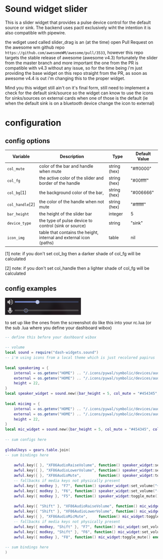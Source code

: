 # Sound widget slider

This is a slider widget that provides a pulse device control for the default source or sink.
The backend uses pactl exclusively wiht the intention it is also compatible with pipewire.

the wdiget used called slider_drag is an (at the time) open Pull Request on the awesome wm github
repo `https://github.com/awesomeWM/awesome/pull/3533`, however this repo targets the stable release
of awesome (awesome v4.3) fortunately the slider from the master branch and more important the one
from the PR is compatible with v4.3 without any issue, so for the time being i'm just providing the
base widget on this repo straight from the PR, as soon as awesome v4.4 is out i'm changing this to
the proper widget.

Mind you this widget still ain't on it's final form, still need to implement a check for the default
sink/source so the widget can know to use the icons for sinks/sources on external cards when one of
those is the default (ie when the default sink is on a bluetooth device change the icon to external)

# configuration

## config options

| Variable        | Description                                                        | Type         | Default Value |
| ---             | ---                                                                | ------       | ------        |
| `col_mute`      | color of the bar and handle when mute                              | string (hex) | "#ff0000"     |
| `col_fg`        | the active color of the slider and border of the handle            | string (hex) | "#00ffff"     |
| `col_bg`[1]     | the background color of the bar,                                   | string (hex) | "#006666"     |
| `col_handle`[2] | the color of the handle when not mute                              | string (hex) | "#ffffff"     |
| `bar_height`    | the height of the slider bar                                       | integer      | 5             |
| `device_type`   | the type of pulse device to control (sink or source)               | string       | "sink"        |
| `icon_img`      | table that contains the height, internal and external icon (paths) | table        | nil           |

[1] note: if you don't set col_bg then a darker shade of col_fg will be calculated

[2] note: if you don't set col_handle then a lighter shade of col_fg will be calculated

## config examples

<img src="../sliders.png">

to set up like the ones from the screenshot do like this into your rc.lua (or the sub .lua where you
define your dashboard wibox)

```lua
-- define this before your dashboard wibox

-- volume
local sound = require("dash-widgets.sound")
-- i'm using icons from a local theme which is just recolored papirus

local speakerimg = {
    internal = os.getenv("HOME") .. "/.icons/pywal/symbolic/devices/audio-speakers-symbolic.svg",
    external = os.getenv("HOME") .. "/.icons/pywal/symbolic/devices/audio-headphones-symbolic.svg",
    height = 22,
}
local speaker_widget = sound.new({bar_height = 5, col_mute = "#454345", col_fg = "#697EC2", icon_paths = speakerimg})

local micimg = {
    internal = os.getenv("HOME") .. "/.icons/pywal/symbolic/devices/audio-input-microphone-symbolic.svg",
    external = os.getenv("HOME") .. "/.icons/pywal/symbolic/devices/audio-input-microphone-symbolic.svg",
    height = 22,
}
local mic_widget = sound.new({bar_height = 5, col_mute = "#454345", col_fg = "#697EC2", device_type = "source", icon_paths = micimg})

-- sum configs here

globalkeys = gears.table.join(
-- sum bindings here

    awful.key({ }, "XF86AudioRaiseVolume", function() speaker_widget:set_volume("+", 5) end),
    awful.key({ }, "XF86AudioLowerVolume", function() speaker_widget:set_volume("-", 5) end),
    awful.key({ }, "XF86AudioMute",        function() speaker_widget:toggle_mute() end),
    -- fallbacks if media keys not physically present
    awful.key({ modkey }, "F7", function() speaker_widget:set_volume("+", 5) end, {description = "Raise Audio Volume", group = "volume"}),
    awful.key({ modkey }, "F6", function() speaker_widget:set_volume("-", 5) end, {description = "Lower Audio Volume", group = "volume"}),
    awful.key({ modkey }, "F5", function() speaker_widget:toggle_mute() end, {description = "Mute Audio", group = "volume"}),

    awful.key({ "Shift" }, "XF86AudioRaiseVolume", function() mic_widget:set_volume("+", 5) end),
    awful.key({ "Shift" }, "XF86AudioLowerVolume", function() mic_widget:set_volume("-", 5) end),
    awful.key({ }, "XF86AudioMicMute",     function() mic_widget:toggle_mute() end),
    -- fallbacks if media keys not physically present
    awful.key({ modkey, "Shift" }, "F7", function() mic_widget:set_volume("+", 5) end, {description = "Raise Microphone Volume", group = "volume"}),
    awful.key({ modkey, "Shift" }, "F6", function() mic_widget:set_volume("-", 5) end, {description = "Lower Microphone Volume", group = "volume"}),
    awful.key({ modkey }, "F8", function() mic_widget:toggle_mute() end, {description = "Mute Microphone", group = "volume"}),

-- sum bindings here
)
```
